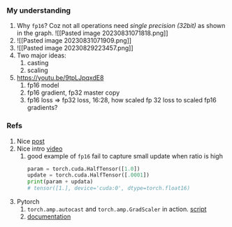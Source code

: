 ### My understanding
1. Why `fp16`? Coz not all operations need *single precision (32bit)* as shown in the graph. ![[Pasted image 20230831071818.png]]
2. ![[Pasted image 20230831071909.png]]
3. ![[Pasted image 20230829223457.png]]
4. Two major ideas:
	1. casting
	2. scaling
5. https://youtu.be/9tpLJpqxdE8
	1. fp16 model
	2. fp16 gradient, fp32 master copy
	3. fp16 loss => fp32 loss, 16:28, how scaled fp 32 loss to scaled fp16 gradients?
### Refs
1. Nice [post](https://blog.csdn.net/qq_35985044/article/details/108285982)
2. Nice intro [video](https://youtu.be/b5dAmcBKxHg)
	1. good example of `fp16` fail to capture small update when ratio is high
		```python
		param = torch.cuda.HalfTensor([1.0])
		update = torch.cuda.HalfTensor([.0001])
		print(param + updata)
		# tensor([1.], device='cuda:0', dtype=torch.float16)
		```
1. Pytorch
	1. `torch.amp.autocast` and `torch.amp.GradScaler` in action. [script](https://github.com/karpathy/nanoGPT/blob/master/train.py)
	2. [documentation](https://pytorch.org/docs/stable/amp.html#automatic-mixed-precision-package-torch-amp)
